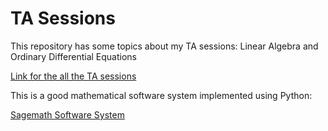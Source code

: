 # TA Sessions

This repository has some topics about my TA sessions: Linear Algebra and Ordinary Differential Equations 

[Link for the all the TA sessions](https://gvmail-my.sharepoint.com/:f:/g/personal/b37214_fgv_edu_br/Evsmx_2VzpdCswGWjlY7CbwBvSqoCvEHUE_ZZ4rpLOF5gQ?e=BPsFxF)

This is a good mathematical software system implemented using Python:

[Sagemath Software System](https://doc.sagemath.org/html/en/installation/)
